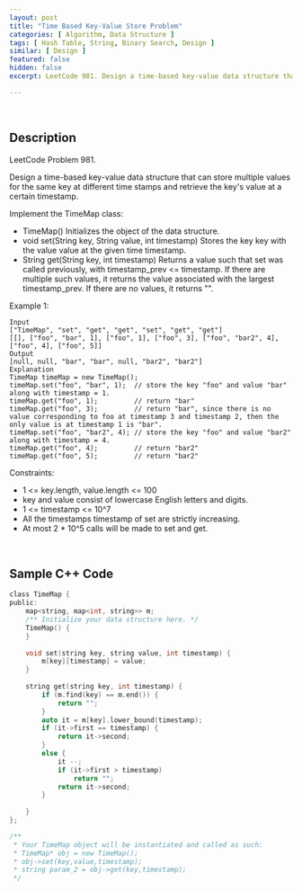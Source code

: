 ```yaml
---
layout: post
title: "Time Based Key-Value Store Problem"
categories: [ Algorithm, Data Structure ]
tags: [ Hash Table, String, Binary Search, Design ]
similar: [ Design ]
featured: false
hidden: false
excerpt: LeetCode 981. Design a time-based key-value data structure that can store multiple values for the same key at different time stamps and retrieve the key's value at a certain timestamp.

---
```


<br />

## Description

LeetCode Problem 981.

Design a time-based key-value data structure that can store multiple values for the same key at different time stamps and retrieve the key's value at a certain timestamp.

Implement the TimeMap class:
* TimeMap() Initializes the object of the data structure.
* void set(String key, String value, int timestamp) Stores the key key with the value value at the given time timestamp.
* String get(String key, int timestamp) Returns a value such that set was called previously, with timestamp_prev <= timestamp. If there are multiple such values, it returns the value associated with the largest timestamp_prev. If there are no values, it returns "".

Example 1:
```
Input
["TimeMap", "set", "get", "get", "set", "get", "get"]
[[], ["foo", "bar", 1], ["foo", 1], ["foo", 3], ["foo", "bar2", 4], ["foo", 4], ["foo", 5]]
Output
[null, null, "bar", "bar", null, "bar2", "bar2"]
Explanation
TimeMap timeMap = new TimeMap();
timeMap.set("foo", "bar", 1);  // store the key "foo" and value "bar" along with timestamp = 1.
timeMap.get("foo", 1);         // return "bar"
timeMap.get("foo", 3);         // return "bar", since there is no value corresponding to foo at timestamp 3 and timestamp 2, then the only value is at timestamp 1 is "bar".
timeMap.set("foo", "bar2", 4); // store the key "foo" and value "bar2" along with timestamp = 4.
timeMap.get("foo", 4);         // return "bar2"
timeMap.get("foo", 5);         // return "bar2"
```

Constraints:
* 1 <= key.length, value.length <= 100
* key and value consist of lowercase English letters and digits.
* 1 <= timestamp <= 10^7
* All the timestamps timestamp of set are strictly increasing.
* At most 2 * 10^5 calls will be made to set and get.

<br />

## Sample C++ Code


```c
class TimeMap {
public:
    map<string, map<int, string>> m;
    /** Initialize your data structure here. */
    TimeMap() {
    }
    
    void set(string key, string value, int timestamp) {
        m[key][timestamp] = value;
    }
    
    string get(string key, int timestamp) {
        if (m.find(key) == m.end()) {
            return "";
        }
        auto it = m[key].lower_bound(timestamp);
        if (it->first == timestamp) {
            return it->second;
        }
        else {
            it --;
            if (it->first > timestamp)
                return "";
            return it->second;
        }
        
    }
};

/**
 * Your TimeMap object will be instantiated and called as such:
 * TimeMap* obj = new TimeMap();
 * obj->set(key,value,timestamp);
 * string param_2 = obj->get(key,timestamp);
 */
```


